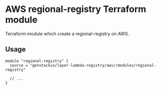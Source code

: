 # AWS regional-registry Terraform module

Terraform module which create a regional-registry on AWS.

## Usage

```hcl
module "regional-registry" {
  source = "genstackio/layer-lambda-registry/aws//modules/regional-registry"

  // ...
}
```

